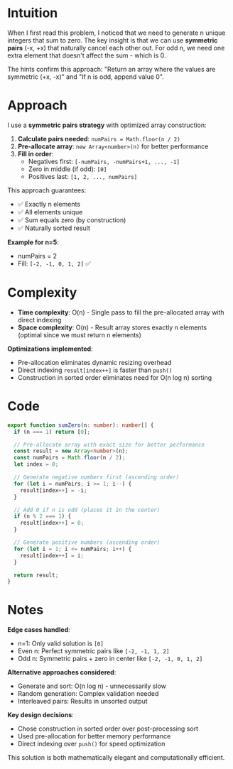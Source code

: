 # Intuition

When I first read this problem, I noticed that we need to generate n unique integers that sum to zero. The key insight is that we can use **symmetric pairs** (-x, +x) that naturally cancel each other out. For odd n, we need one extra element that doesn't affect the sum - which is 0.

The hints confirm this approach: "Return an array where the values are symmetric (+x, -x)" and "If n is odd, append value 0".

# Approach

I use a **symmetric pairs strategy** with optimized array construction:

1. **Calculate pairs needed**: `numPairs = Math.floor(n / 2)`
2. **Pre-allocate array**: `new Array<number>(n)` for better performance
3. **Fill in order**:
   - Negatives first: `[-numPairs, -numPairs+1, ..., -1]`
   - Zero in middle (if odd): `[0]`
   - Positives last: `[1, 2, ..., numPairs]`

This approach guarantees:

- ✅ Exactly n elements
- ✅ All elements unique
- ✅ Sum equals zero (by construction)
- ✅ Naturally sorted result

**Example for n=5**:

- numPairs = 2
- Fill: `[-2, -1, 0, 1, 2]` ✅

# Complexity

- **Time complexity**: O(n) - Single pass to fill the pre-allocated array with direct indexing
- **Space complexity**: O(n) - Result array stores exactly n elements (optimal since we must return n elements)

**Optimizations implemented**:

- Pre-allocation eliminates dynamic resizing overhead
- Direct indexing `result[index++]` is faster than `push()`
- Construction in sorted order eliminates need for O(n log n) sorting

# Code

```typescript
export function sumZero(n: number): number[] {
  if (n === 1) return [0];

  // Pre-allocate array with exact size for better performance
  const result = new Array<number>(n);
  const numPairs = Math.floor(n / 2);
  let index = 0;

  // Generate negative numbers first (ascending order)
  for (let i = numPairs; i >= 1; i--) {
    result[index++] = -i;
  }

  // Add 0 if n is odd (places it in the center)
  if (n % 2 === 1) {
    result[index++] = 0;
  }

  // Generate positive numbers (ascending order)
  for (let i = 1; i <= numPairs; i++) {
    result[index++] = i;
  }

  return result;
}
```

# Notes

**Edge cases handled**:

- n=1: Only valid solution is `[0]`
- Even n: Perfect symmetric pairs like `[-2, -1, 1, 2]`
- Odd n: Symmetric pairs + zero in center like `[-2, -1, 0, 1, 2]`

**Alternative approaches considered**:

- Generate and sort: O(n log n) - unnecessarily slow
- Random generation: Complex validation needed
- Interleaved pairs: Results in unsorted output

**Key design decisions**:

- Chose construction in sorted order over post-processing sort
- Used pre-allocation for better memory performance
- Direct indexing over `push()` for speed optimization

This solution is both mathematically elegant and computationally efficient.
